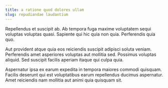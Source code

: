 ```yaml
---
title: a ratione quod dolores ullam
slug: repudiandae laudantium
---
```


Repellendus et suscipit ab. Ab tempora fuga maxime voluptatem sequi voluptas voluptas quasi. Sapiente qui hic quia non quia. Perferendis quia quo.

Aut provident atque quia eos reiciendis suscipit adipisci soluta veniam. Perferendis amet asperiores voluptas aut mollitia sed. Possimus voluptas aliquid. Sed suscipit facilis aperiam itaque qui culpa quia.

Aspernatur ipsa ex earum expedita in tempora maiores commodi quisquam. Facilis deserunt qui est voluptatibus earum repellendus ducimus aspernatur. Amet reiciendis nam mollitia aut animi quia quisquam sit.
